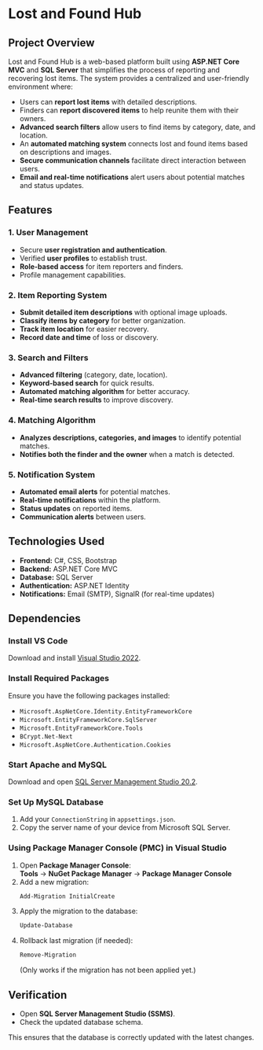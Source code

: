 # Lost and Found Hub

## Project Overview
Lost and Found Hub is a web-based platform built using **ASP.NET Core MVC** and **SQL Server** that simplifies the process of reporting and recovering lost items. The system provides a centralized and user-friendly environment where:

- Users can **report lost items** with detailed descriptions.
- Finders can **report discovered items** to help reunite them with their owners.
- **Advanced search filters** allow users to find items by category, date, and location.
- An **automated matching system** connects lost and found items based on descriptions and images.
- **Secure communication channels** facilitate direct interaction between users.
- **Email and real-time notifications** alert users about potential matches and status updates.

## Features

### 1. User Management
- Secure **user registration and authentication**.
- Verified **user profiles** to establish trust.
- **Role-based access** for item reporters and finders.
- Profile management capabilities.

### 2. Item Reporting System
- **Submit detailed item descriptions** with optional image uploads.
- **Classify items by category** for better organization.
- **Track item location** for easier recovery.
- **Record date and time** of loss or discovery.

### 3. Search and Filters
- **Advanced filtering** (category, date, location).
- **Keyword-based search** for quick results.
- **Automated matching algorithm** for better accuracy.
- **Real-time search results** to improve discovery.

### 4. Matching Algorithm
- **Analyzes descriptions, categories, and images** to identify potential matches.
- **Notifies both the finder and the owner** when a match is detected.

### 5. Notification System
- **Automated email alerts** for potential matches.
- **Real-time notifications** within the platform.
- **Status updates** on reported items.
- **Communication alerts** between users.

## Technologies Used
- **Frontend:** C#, CSS, Bootstrap  
- **Backend:** ASP.NET Core MVC  
- **Database:** SQL Server  
- **Authentication:** ASP.NET Identity  
- **Notifications:** Email (SMTP), SignalR (for real-time updates)  

## Dependencies

### Install VS Code
Download and install [Visual Studio 2022](https://learn.microsoft.com/en-us/visualstudio/install/install-visual-studio?view=vs-2022).

### Install Required Packages
Ensure you have the following packages installed:
- `Microsoft.AspNetCore.Identity.EntityFrameworkCore`
- `Microsoft.EntityFrameworkCore.SqlServer`
- `Microsoft.EntityFrameworkCore.Tools`
- `BCrypt.Net-Next`
- `Microsoft.AspNetCore.Authentication.Cookies`

### Start Apache and MySQL
Download and open [SQL Server Management Studio 20.2](https://learn.microsoft.com/en-us/ssms/download-sql-server-management-studio-ssms).

### Set Up MySQL Database
1. Add your `ConnectionString` in `appsettings.json`.
2. Copy the server name of your device from Microsoft SQL Server.

### Using Package Manager Console (PMC) in Visual Studio
1. Open **Package Manager Console**:  
   **Tools** → **NuGet Package Manager** → **Package Manager Console**
2. Add a new migration:
   ```powershell
   Add-Migration InitialCreate
   ```
3. Apply the migration to the database:
   ```powershell
   Update-Database
   ```
4. Rollback last migration (if needed):
   ```powershell
   Remove-Migration
   ```
   (Only works if the migration has not been applied yet.)

## Verification
- Open **SQL Server Management Studio (SSMS)**.
- Check the updated database schema.

This ensures that the database is correctly updated with the latest changes.

